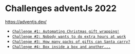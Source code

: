 
# Challenges adventJs 2022

<a href="https://adventjs.dev/" target="_blank">
    https://adventjs.dev/
</a>

- [`Challenge #1: Automating Christmas gift wrapping!`](docs/giftWrapping.md)
- [`Challenge #2: Nobody wants to do extra hours at work`](docs/extraHours.md)
- [`Challenge #3: How many packs of gifts can Santa carry?`](docs/giftsPack.md)
- [`Challenge #4: Box inside a box and another...`](docs/fitsInOneBox.md)